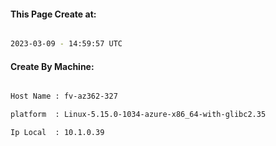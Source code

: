 
   
#### This Page Create at:

```bash

2023-03-09 - 14:59:57 UTC

```

#### Create By Machine:

```bash

Host Name : fv-az362-327

platform  : Linux-5.15.0-1034-azure-x86_64-with-glibc2.35

Ip Local  : 10.1.0.39

```

